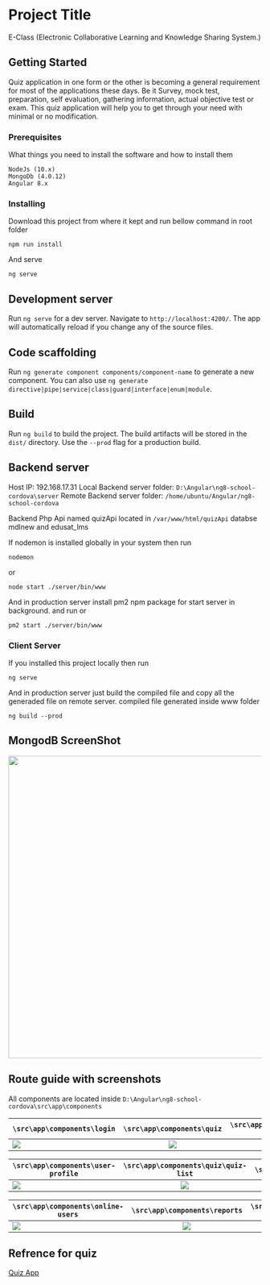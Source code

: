 # Project Title

E-Class (Electronic Collaborative Learning and Knowledge Sharing System.)

## Getting Started

Quiz application in one form or the other is becoming a general requirement for most of the applications these days. Be it Survey, mock test, preparation, self evaluation, gathering information, actual objective test or exam. This quiz application will help you to get through your need with minimal or no modification.

### Prerequisites

What things you need to install the software and how to install them

```
NodeJs (10.x)
MongoDb (4.0.12)
Angular 8.x

```

### Installing

Download this project from where it kept and run bellow command in root folder

```
npm run install
```

And serve

```
ng serve
```

## Development server

Run `ng serve` for a dev server. Navigate to `http://localhost:4200/`. The app will automatically reload if you change any of the source files.

## Code scaffolding

Run `ng generate component components/component-name` to generate a new component. You can also use `ng generate directive|pipe|service|class|guard|interface|enum|module`.

## Build

Run `ng build` to build the project. The build artifacts will be stored in the `dist/` directory. Use the `--prod` flag for a production build.

## Backend server
Host IP: 192.168.17.31
Local Backend server folder: `D:\Angular\ng8-school-cordova\server`
Remote Backend server folder: `/home/ubuntu/Angular/ng8-school-cordova`

Backend Php Api named quizApi located in `/var/www/html/quizApi`
databse mdlnew and edusat_lms

If nodemon is installed globally in your system then run

```
nodemon
```
or
```
node start ./server/bin/www
```

And in production server install pm2 npm package for start server in background. and run
or
```
pm2 start ./server/bin/www
```

### Client Server

If you installed this project locally then run

```
ng serve
```

And in production server just build the compiled file and copy all the generaded file on remote server. compiled file generated inside www folder

```
ng build --prod
```
## MongodB ScreenShot
<p class="center">
    <img src="./images/screenshot/mongo.png" width="600">
</p>

## Route guide with screenshots
All components are located inside  `D:\Angular\ng8-school-cordova\src\app\components`

| `\src\app\components\login`               | `\src\app\components\quiz`               | `\src\app\components\offline-session` |
| ------------- |:-------------:| -----:|
| ![](./images/screenshot/eclass_login.png) | ![](./images/screenshot/play.png) | ![](./images/screenshot/offline-session.png) |

| `\src\app\components\user-profile`          | `\src\app\components\quiz\quiz-list`   | `\src\app\components\question`        |
| ------------- |:-------------:| -----:|
| ![](./images/screenshot/study_material.png) | ![](./images/screenshot/quiz-list.png) | ![](./images/screenshot/question.png) |

| `\src\app\components\online-users`        | `\src\app\components\reports`       | `\src\app\components\chat-history`        |
| ------------- |:-------------:| -----:|
| ![](./images/screenshot/online-users.png) | ![](./images/screenshot/report.png) | ![](./images/screenshot/chat-history.png) |

## Refrence for quiz

<a href="https://www.codeproject.com/Articles/1167451/Quiz-Application-in-Angular"> Quiz App</a>


